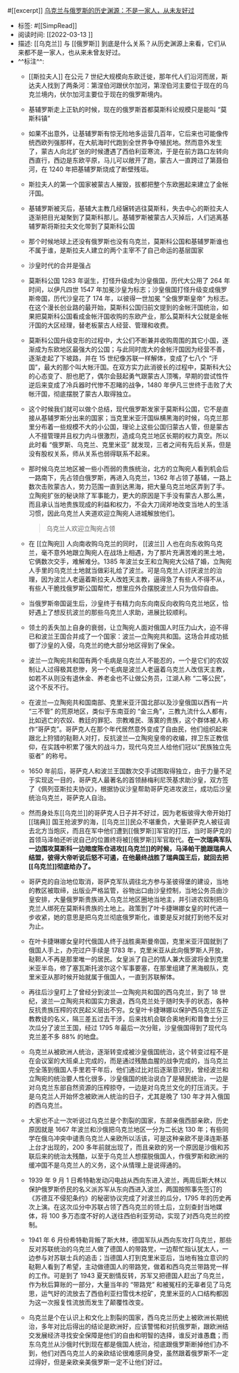 #[[excerpt]] [乌克兰与俄罗斯的历史渊源：不是一家人，从未友好过](https://mp.weixin.qq.com/s/tEBVeQQmtxQdlpzmhkjUpg)

- 标签: #[[SimpRead]]
- 阅读时间: [[2022-03-13  ]]
- 描述: [[乌克兰]] 与 [[俄罗斯]] 到底是什么关系？从历史渊源上来看，它们从来都不是一家人，也从来未曾友好过。
- ^^标注^^:
	- [[斯拉夫人]] 在公元 7 世纪大规模向东欧迁徙，那年代人们沿河而居，斯达夫人找到了两条河：第涅伯河跟伏尔加河，第涅伯河主要位于现在的乌克兰境内，伏尔加河主要位于现在的俄罗斯境内。
	- 基辅罗斯走上正轨的时候，现在的俄罗斯首都莫斯科论规模只是能叫 “莫斯科镇”
	- 如果不出意外，让基辅罗斯有惊无险地多运营几百年，它后来也可能像传统西欧列强那样，在大航海时代跑到全世界争夺殖民地。然而意外发生了，蒙古人向北扩张的时候遭遇了西伯利亚寒流，于是在前方路口左转向西直行，西边是东欧平原，马儿可以敞开了跑，蒙古人一直跨过了第聂伯河，在 1240 年把基辅罗斯烧成了断壁残垣。
	- 斯拉夫人的第一个国家被蒙古人摧毁，拔都把整个东欧圈起来建立了金帐汗国。
	- 基辅罗斯被灭后，基辅大主教几经辗转逃往莫斯科，失去中心的斯拉夫人逐渐把目光凝聚到了莫斯科那儿。基辅罗斯被蒙古人灭掉后，人们逃离基辅罗斯将斯拉夫文化带到了莫斯科公国
	- 那个时候地球上还没有俄罗斯也没有乌克兰，莫斯科公国和基辅罗斯谁也不属于谁，是斯拉夫人建立的两个主宰不了自己命运的基层国家
	- 沙皇时代的合并是强占
	- 莫斯科公国 1283 年诞生，打怪升级成为沙皇俄国，历代大公用了 264 年时间，以伊凡四世 1547 年加冕沙皇为标志；沙皇俄国打怪升级变成俄罗斯帝国，历代沙皇花了 174 年，以彼得一世加冕 “全俄罗斯皇帝” 为标志。在这个漫长创业路的最开始，莫斯科公国归前文提到的金帐汗国统治，如果把莫斯科公国看成金帐汗国收购的东欧产业，那么莫斯科大公就是金帐汗国的大区经理，替老板蒙古人经营、管理和收费。
	- 莫斯科公国升级变形的过程中，大公们不断兼并收购周围的其它小国，逐渐成为东欧地区最强大的公国；与此同时庞大的金帐汗国因为经营不善，逐渐走起了下坡路，并在 15 世纪像苏联一样解体，变成了七八个 “汗国”，最大的那个叫大帐汗国。在双方实力此消彼长的过程中，莫斯科大公的心态变了、胆也肥了，偶尔会鼓起勇气跟蒙古人顶嘴，早期的尝试性忤逆后来变成了冷兵器时代惨不忍睹的战争，1480 年伊凡三世终于击败了大帐汗国，彻底摆脱了蒙古人取得独立。
	- 这个时候我们就可以做个总结，现代俄罗斯发家于莫斯科公国，它不是直接从基辅罗斯分出来的国家；当克里米亚汗国纵横黑海的时候，乌克兰那里分布着一些规模不大的小公国，理论上这些公国归蒙古人管，但是蒙古人不擅管理并且权力内斗很激烈，造成乌克兰地区长期的权力真空。所以此时看 “俄罗斯、乌克兰、克里米亚” 就发现，三者之间有先后关系，但是没有股权关系，师从关系也弱得联系不起来。
	- 那时候乌克兰地区被一些小而弱的贵族统治，北方的立陶宛人看到机会后一路南下，先占领白俄罗斯，再进入乌克兰，1362 年占领了基辅，一路上数次击败蒙古人，势力范围一直到达黑海，把大量乌克兰地区弄到了手。立陶宛扩张的秘诀除了军事能力，更大的原因是下手没有蒙古人那么黑，而且承认当地贵族现成的利益和权力，不会大刀阔斧地改变当地人的生活习惯，因此乌克兰人夹道欢迎立陶宛人进城解放他们。
	  
	    > 乌克兰人欢迎立陶宛占领
	- 在 [[立陶宛]] 人向南收购乌克兰的同时， [[波兰]] 人也在向东收购乌克兰，毫不意外地跟立陶宛人在战场上相遇，为了那片充满苦难的黑土地，它俩数次交手，难解难分。1385 年波兰女王和立陶宛大公结了婚，立陶宛人手里的乌克兰土地就当做彩礼给了波兰。可是乌克兰人讨厌波兰的治理，因为波兰人老逼着斯拉夫人改姓天主教，逼得急了有些人不得不从，有些人干脆找俄罗斯公国帮忙，想里应外合摆脱波兰人只为信仰自由。
	- 当俄罗斯帝国诞生后，沙皇终于有精力向东向南反向收购乌克兰地区，恰好遇上了想反抗波兰的那些乌克兰人求助，进展比较顺利。
	- 领土的丢失加上自身的衰弱，让立陶宛人面对俄国人时压力山大，迫不得已和波兰王国合并成了一个国家：波兰—立陶宛共和国。这场合并成功抵御了沙皇的入侵，乌克兰的绝大部分地区得到了保全。
	- 波兰—立陶宛共和国有两个毛病是乌克兰人不能忍的，一个是它们的农奴制让人过得极其悲惨，另一个毛病是波兰人老逼着乌克兰人改信天主教，如若不从则没有退休金、养老金也不让做公务员，江湖人称 “二等公民”，这个不反不行。
	- 在波兰—立陶宛共和国南部、克里米亚汗国北部以及沙皇俄国以西有一片 “三不管” 的荒原地区，类似于东南亚的 “金三角”，三教九流什么人都有，比如逃亡的农奴、教廷的罪犯、宗教难民、落寞的贵族，这个群体被人称作“哥萨克”。哥萨克人在那个年代居然意外变成了自由民，他们组织起来跟北上狩猎的鞑靼人对打，反抗波兰—立陶宛皇帝的收编，捍卫东正教信仰，在实践中积累了强大的战斗力，现代乌克兰人给他们冠以“民族独立先驱者” 的称号。
	- 1650 年前后，哥萨克人和波兰王国数次交手试图取得独立，由于力量不足于实现这一目的，哥萨克人最著名的首领赫梅利尼茨基求助沙皇，双方签了《佩列亚斯拉夫协议》，根据协议沙皇帮助哥萨克进攻波兰，成功后沙皇统治乌克兰，哥萨克人自治。
	- 然而身处东[[乌克兰]]的哥萨克人日子并不好过，因为老板彼得大帝开始打 [[瑞典]] 国王抢波罗的海，[[乌克兰]]民众不堪重负，大量哥萨克人被征调去北方当炮灰，而且在军中他们遭到[[俄罗斯]]军官的打压，当时哥萨克的首领马泽帕还听说自己的位置终将被[[俄罗斯]]军官取代。**在一次瑞典军队一边围攻莫斯科一边暗度陈仓进攻[[乌克兰]]的时候，马泽帕干脆跟瑞典人结盟，彼得大帝听说后怒不可遏，在他最终战胜了瑞典国王后，就回去把[[乌克兰]]彻底给办了。**
	- 哥萨克的自治地位取消，哥萨克军队调往北方参与圣彼得堡的建设，当地的教区被取缔，出版业严格监管，谷物出口由沙皇控制，当地公务员由沙皇安排，大量俄罗斯贵族进入乌克兰地区圈地当地主，并引进农奴制把乌克兰人绑死在莫斯科贵族的土地上。政策到了叶卡捷琳娜女皇的时代进一步收紧，她的意思是把乌克兰彻底俄罗斯化，谁要是反对就打到他不反对为止。
	- 在叶卡捷琳娜女皇时代俄国人终于战胜奥斯曼帝国，克里米亚汗国就到了俄国人手上，办完过户手续是 1783 年，克里米亚从此向俄罗斯人开放，鞑靼人不再是那里唯一的居民。女皇派了自己的情人兼大臣波将金到克里米亚半岛，修了塞瓦斯托波尔这个军事要塞，在那里组建了黑海舰队，克里米亚从那时候开始就属于俄国人，一直到苏联解体。
	- 再往后沙皇盯上了曾经分到波兰—立陶宛共和国的西乌克兰，到了 18 世纪，波兰—立陶宛共和国实力衰退，西乌克兰处于随时失手的状态，各种反抗贵族压榨的农民起义层出不穷。女皇叶卡捷琳娜以保护西乌克兰东正教教徒的名义，隔三差五过去干涉，后来找机会联合奥地利和普鲁士分三次瓜分了波兰王国，经过 1795 年最后一次分赃，沙皇俄国得到了现代乌克兰差不多 88% 的地盘。
	- 乌克兰从被欧洲人统治，逐渐转变成被沙皇俄国统治，这个转变过程不是在会议室的大班桌上完成的，而是通过残酷血腥的战争完成的，当乌克兰完全落到俄国人手里若干年后，他们通过比对后逐渐意识到，曾经波兰和立陶宛的统治要人性化很多，沙皇俄国的统治说白了是殖民统治，一边是对乌克兰东部自然资源的压榨掠夺，一边是对乌克兰文化的打压消灭。于是乌克兰人开始怀念被欧洲人统治的日子，尤其是晚了 130 年才并入俄国的西乌克兰。
	- 大家也不止一次听说过乌克兰是个割裂的国家，东部亲俄西部亲欧，历史原因就是 1667 年波兰和沙俄把乌克兰地区一分为二长达 130 年；有些同学在俄乌冲突中谴责乌克兰人亲欧所以活该，可是这种亲欧不是泽连斯基上台才出现的，200 多年前就出现了，而且亲欧的另一个原因是沙俄和苏联后来的统治太残酷，以至于乌克兰人想摆脱俄国人，作俄罗斯和欧洲的缓冲国不是乌克兰人的义务，这个从情理上是说得通的。
	- 1939 年 9 月 1 日希特勒发动闪电战从西向东进入波兰，两周后斯大林以保护俄罗斯侨民的名义派苏军从东向西进入波兰，两国按照事先签订的《苏德互不侵犯条约》的秘密协议完成了对波兰的瓜分，1795 年的历史再次上演。在这次瓜分中苏联占领了西乌克兰的领土后，立刻查封当地媒体，将 100 多万态度不好的人送往西伯利亚劳动，实现了对西乌克兰的控制。
	- 1941 年 6 月份希特勒背叛了斯大林，德国军队从西向东攻打乌克兰，那些反对苏联统治的乌克兰人做了德国人的带路党，一边帮忙指认犹太人，一边参与对苏联士兵的追击；当德国人打到克里米亚后，当地有独立意识的鞑靼人看到了希望，主动做德国人的带路党，做着和西乌克兰带路党一样的工作。可是到了 1943 夏天剧情反转，苏军又把德国人赶出了乌克兰，作为秋后算账的一部分，大量当年的 “带路党” 和被冤枉的无辜者见了马克思，运气好的流放去了西伯利亚扫雪伐木挖矿，克里米亚的人口结构都因为这一次报复性流放而发生了颠覆性改变。
	- 乌克兰是个在认识上和文化上割裂的国家，西乌克兰历史上被欧洲长期统治，多年对比后得出的结论是欧洲好，应该警惕和对抗俄罗斯，跟欧洲结交发展经济寻找安全保障是他们的自由和明智的选择，谁反对谁愚蠢；而东乌克兰从沙俄时代到现在都是俄国人统治，彻底跟俄罗斯断掉他们办不到，他们对西乌克兰人的亲欧结论很难感同身受，虽然跟着俄罗斯不一定过得好，但是亲欧亲美俄罗斯一定不让他们好过。